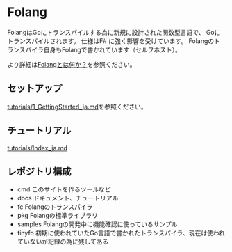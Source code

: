 # Folang

FolangはGoにトランスパイルする為に新規に設計された関数型言語で、
Goにトランスパイルされます。
仕様はF# に強く影響を受けています。
Folangのトランスパイラ自身もFolangで書かれています（セルフホスト）。

より詳細は[Folangとは何か？](docs/WhatIsFolang_ja.md)を参照ください。

## セットアップ

[tutorials/1_GettingStarted_ja.md](docs/tutorials/1_GettingStarted_ja.md)を参照ください。

## チュートリアル

[tutorials/Index_ja.md](docs/tutorials/Index_ja.md)

## レポジトリ構成

- cmd このサイトを作るツールなど
- docs ドキュメント、チュートリアル
- fc Folangのトランスパイラ
- pkg Folangの標準ライブラリ
- samples Folangの開発中に機能確認に使っているサンプル
- tinyfo 初期に使われていたGo言語で書かれたトランスパイラ、現在は使われていないが記録の為に残してある
